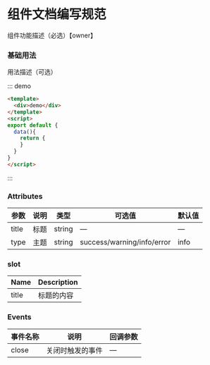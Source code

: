 # 组件文档编写规范
组件功能描述（必选）【owner】

### 基础用法
用法描述（可选）

::: demo

```html
<template>
  <div>demo</div>
</template>
<script>
export default {
  data(){
    return {
    }
  }
}
</script>
```
:::
### Attributes
| 参数        | 说明                            | 类型    | 可选值                     | 默认值 |
| ----------- | ----------------------------- | ------- | -------------------------- | ------ |
| title       | 标题                           | string  | —                          | —      |
| type        | 主题                           | string  | success/warning/info/error | info   |
### slot
| Name  | Description |
| ----- | ----------- |
| title | 标题的内容  |
### Events
| 事件名称 | 说明                    | 回调参数 |
| -------- | ----------------------- | -------- |
| close    | 关闭时触发的事件 | —        |
